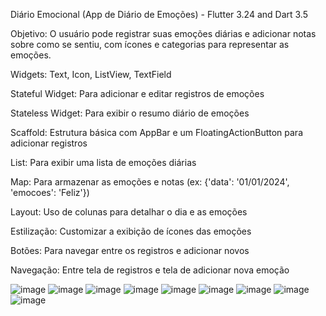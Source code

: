 Diário Emocional (App de Diário de Emoções) - Flutter 3.24 and Dart 3.5

Objetivo: O usuário pode registrar suas emoções diárias e adicionar notas sobre como se sentiu, com ícones e categorias para representar as emoções.

Widgets: Text, Icon, ListView, TextField

Stateful Widget: Para adicionar e editar registros de emoções

Stateless Widget: Para exibir o resumo diário de emoções

Scaffold: Estrutura básica com AppBar e um FloatingActionButton para adicionar registros

List: Para exibir uma lista de emoções diárias

Map: Para armazenar as emoções e notas (ex: {'data': '01/01/2024', 'emocoes': 'Feliz'})

Layout: Uso de colunas para detalhar o dia e as emoções

Estilização: Customizar a exibição de ícones das emoções

Botões: Para navegar entre os registros e adicionar novos

Navegação: Entre tela de registros e tela de adicionar nova emoção


![image](https://github.com/user-attachments/assets/5e1339fc-8b50-42c6-b9f6-b3da07919b56)
![image](https://github.com/user-attachments/assets/c8b8ec75-e44b-44e6-b4e0-b2dfedd1ae90)
![image](https://github.com/user-attachments/assets/9ebaf532-af88-4b20-b1ac-9de664f9b87f)
![image](https://github.com/user-attachments/assets/f4472320-eb16-419e-bd25-a3751271d4c4)
![image](https://github.com/user-attachments/assets/c910b177-ffcb-4c4d-9286-f7fc760db383)
![image](https://github.com/user-attachments/assets/dd552faa-c702-4459-9b5b-01a189b90807)
![image](https://github.com/user-attachments/assets/34e94912-e763-408c-bb91-3356f13a2370)
![image](https://github.com/user-attachments/assets/e8ede1a7-2fff-4d8f-b5a0-7b491ecba75c)
![image](https://github.com/user-attachments/assets/ee513fc1-2a75-47af-973d-f94701402f4f)








